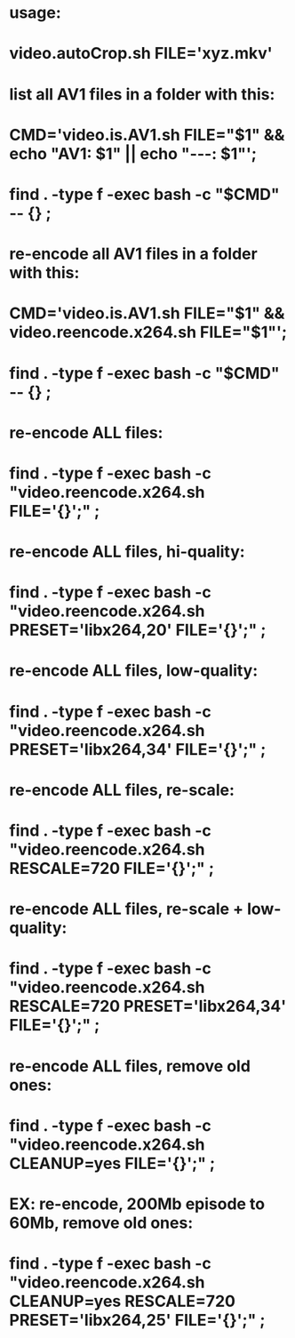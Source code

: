 
# usage:
# 	video.autoCrop.sh FILE='xyz.mkv'

# list all AV1 files in a folder with this:
#   CMD='video.is.AV1.sh FILE="$1" && echo "AV1: $1" || echo "---: $1"';
#   find . -type f -exec bash -c "$CMD" -- {} \;


# re-encode all AV1 files in a folder with this:
#   CMD='video.is.AV1.sh FILE="$1" && video.reencode.x264.sh FILE="$1"';
#   find . -type f -exec bash -c "$CMD" -- {} \;



# re-encode ALL files:
#   find . -type f -exec bash -c "video.reencode.x264.sh FILE='{}';" \;
# re-encode ALL files, hi-quality:
#   find . -type f -exec bash -c "video.reencode.x264.sh PRESET='libx264,20' FILE='{}';" \;

# re-encode ALL files, low-quality:
#   find . -type f -exec bash -c "video.reencode.x264.sh PRESET='libx264,34' FILE='{}';" \;
# re-encode ALL files, re-scale:
#   find . -type f -exec bash -c "video.reencode.x264.sh RESCALE=720 FILE='{}';" \;
# re-encode ALL files, re-scale + low-quality:
#   find . -type f -exec bash -c "video.reencode.x264.sh RESCALE=720 PRESET='libx264,34' FILE='{}';" \;

# re-encode ALL files, remove old ones:
#   find . -type f -exec bash -c "video.reencode.x264.sh CLEANUP=yes FILE='{}';" \;

# EX: re-encode, 200Mb episode to 60Mb, remove old ones:
#   find . -type f -exec bash -c "video.reencode.x264.sh CLEANUP=yes RESCALE=720 PRESET='libx264,25' FILE='{}';" \;
